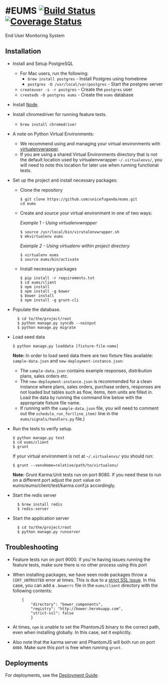 #EUMS 
[![Build Status](https://snap-ci.com/unicefuganda/eums/branch/master/build_image)](https://snap-ci.com/unicefuganda/eums/branch/master) [![Coverage Status](https://img.shields.io/coveralls/unicefuganda/eums.svg)](https://coveralls.io/r/unicefuganda/eums)
====

End User Monitoring System

Installation
------------
* Install and Setup PostgreSQL
	* For Mac users, run the following:
		*  `brew install postgres` - Install Postgres using homebrew
		*  `postgres -D /usr/local/var/postgres` - Start the postgres server
	*  `createuser -s -r postgres` - Create the `postgres` user
	*  `createdb -O postgres eums` - Create the `eums` database

* Install [Node](http://nodejs.org/).

* Install chromedriver for running feature tests.
	* `brew install chromedriver` 

* A note on Python Virtual Environments:
	* We recommend using and managing your virtual environments with [virtualenvwrapper](http://virtualenvwrapper.readthedocs.org/). 
	* If you are using a shared Virtual Environments directory that is not the default location used by virtualenvwrapper `~/.virtualenvs/`, you will need to note this location for later use when running functional tests.

* Set up the project and install necessary packages:

	* Clone the repository
	
		```
		$ git clone https://github.com/unicefuganda/eums.git
		cd eums
		```
	* Create and source your virtual environment in one of two ways:
        
        *Example 1 - Using virtualenvwrapper*
		
		```
       $ source /usr/local/bin/virutalenvwrapper.sh
       $ mkvirtualenv eums
       ```
        
        *Example 2 - Using virtualenv within project directory*
       
       ```
       $ virtualenv eums
       $ source eums/bin/activate
       ``` 
       
	* Install necessary packages
		
		```
		$ pip install -r requirements.txt
		$ cd eums/client
		$ npm install
		$ npm install -g bower
		$ bower install
		$ npm install -g grunt-cli
		```  
		
* Populate the database.

        $ cd to/the/project/root
        $ python manage.py syncdb --noinput
        $ python manage.py migrate
        
* Load seed data

	```
	$ python manage.py loaddata [fixture-file-name]
	```

	**Note:** In order to load seed data there are two fixture files available: `sample-data.json` and `new-deployment-instance.json`:

	* The `sample-data.json` contains example responses, distribution plans, sales orders etc.
	* The `new-deployment-instance.json` is recommended for a clean instance where plans, sales orders, purchase orders, responses are not loaded but tables such as flow, items, item units are filled in. Load the data by running the command line below with the appropriate fixture file name.
	* If running with the `sample-data.json` file, you will need to comment out the `schedule_run_for(line_item)` line in the `eums/signals/handlers.py` file.)


* Run the tests to verify setup. 

	```
	$ python manage.py test
	$ cd eums/client
	$ grunt
	```        
	
	If your virtual environment is not at `~/.virtualenvs/` you should run:

	```
	$ grunt --venvHome=relative/path/to/virtualenv/
	```
        
	**Note:** Grunt Karma:Unit tests run on port 8080. If you need these to run on a different port adjust the port value on eums/eums/client/test/karma.conf.js accordingly.

* Start the redis server
        
        $ brew install redis
        $ redis-server

* Start the application server

        $ cd to/the/project/root
        $ python manage.py runserver
        


Troubleshooting
----------------

* Feature tests run on port 9000. If you're having issues running the feature tests, make sure there is no other process using this port

* When installing packages, we have seen node packages throw a `CERT_UNTRUSTED` error at times. This is due to a [strict SSL issue](http://bower.io/docs/config/#strict-ssl). In this case, you can add a `.bowerrc` file in the `eums/client` directory with the following contents:
	
	```
		{
			"directory": "bower_components",
			"registry": "http://bower.herokuapp.com",
			"strict-ssl": false
			}
	```
	
* At times, `npm` is unable to set the PhantomJS binary to the correct path, even when installing globally. In this case, set it explicitly.

* Also note that the karma server and PhantomJS will both run on port `8080`. Make sure this port is free when running `grunt`.


Deployments
------------

For deployments, see the [Deployment Guide](https://github.com/unicefuganda/eums/wiki/Deployment-Guide).
